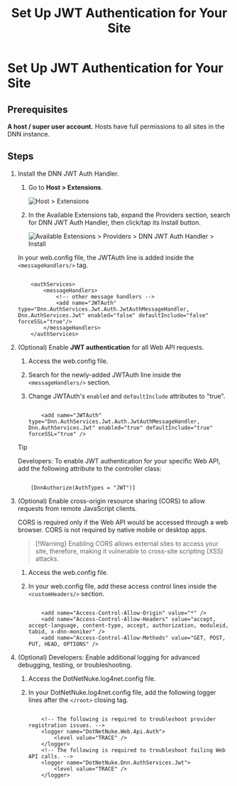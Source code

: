 ﻿---
uid: administrators-setup-jwt-for-auth
locale: en
title: Set Up JWT Authentication for Your Site
dnneditions: DNN Platform,Evoq Content,Evoq Engage
dnnversion: 09.02.00
related-topics: access-web-config
links: ["[IETF RFC 7519](https://tools.ietf.org/html/rfc7519)","[DNN Presentation: How Evoq Helps You Build Modern Web Applications by Will Morgenweck](https://www.slideshare.net/dnnsoftware/how-evoq-helps-you-build-modern-web-applications)","[jwt.io](https://jwt.io/introduction/)"]
---

# Set Up JWT Authentication for Your Site

## Prerequisites

**A host / super user account.** Hosts have full permissions to all sites in the DNN instance.

## Steps

1.  Install the DNN JWT Auth Handler.

    1.  Go to **Host \> Extensions**.



        ![Host > Extensions](/images/scr-menuHostCommonExtensions.png)



    2.  In the Available Extensions tab, expand the Providers section, search for DNN JWT Auth Handler, then click/tap its Install button.



        ![Available Extensions > Providers > DNN JWT Auth Handler > Install](/images/scr-AvailableExtensionsProvidersJWT.png)




    In your web.config file, the JWTAuth line is added inside the `<messageHandlers/>` tag.

    ```

        <authServices>
            <messageHandlers>
                <!-- other message handlers -->
                <add name="JWTAuth" type="Dnn.AuthServices.Jwt.Auth.JwtAuthMessageHandler, Dnn.AuthServices.Jwt" enabled="false" defaultInclude="false" forceSSL="true"/>
            </messageHandlers>
        </authServices>

    ```

2.  (Optional) Enable **JWT authentication** for all Web API requests.

    1.  Access the web.config file.
    2.  Search for the newly-added JWTAuth line inside the `<messageHandlers/>` section.
    3.  Change JWTAuth's `enabled` and `defaultInclude` attributes to "true".

        ```

            <add name="JWTAuth" type="Dnn.AuthServices.Jwt.Auth.JwtAuthMessageHandler, Dnn.AuthServices.Jwt" enabled="true" defaultInclude="true" forceSSL="true" />

        ```


    > [!Tip]
    > Developers: To enable JWT authentication for your specific Web API, add the following attribute to the controller class:

    ```

        [DnnAuthorize(AuthTypes = "JWT")]

    ```

3.  (Optional) Enable cross-origin resource sharing (CORS) to allow requests from remote JavaScript clients.

    CORS is required only if the Web API would be accessed through a web browser. CORS is not required by native mobile or desktop apps.

    > [!Warning}
    > Enabling CORS allows external sites to access your site, therefore, making it vulnerable to cross-site scripting (XSS) attacks.

    1.  Access the web.config file.
    2.  In your web.config file, add these access control lines inside the `<customHeaders/>` section.

        ```

            <add name="Access-Control-Allow-Origin" value="*" />
            <add name="Access-Control-Allow-Headers" value="accept, accept-language, content-type, accept, authorization, moduleid, tabid, x-dnn-moniker" />
            <add name="Access-Control-Allow-Methods" value="GET, POST, PUT, HEAD, OPTIONS" />

        ```

4.  (Optional) Developers: Enable additional logging for advanced debugging, testing, or troubleshooting.
    1.  Access the DotNetNuke.log4net.config file.
    2.  In your DotNetNuke.log4net.config file, add the following logger lines after the `</root>` closing tag.

        ```

            <!-- The following is required to troubleshoot provider registration issues. -->
            <logger name="DotNetNuke.Web.Api.Auth">
                <level value="TRACE" />
            </logger>
            <!-- The following is required to troubleshoot failing Web API calls. -->
            <logger name="DotNetNuke.Dnn.AuthServices.Jwt">
                <level value="TRACE" />
            </logger>

        ```
